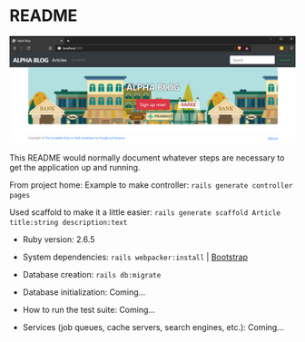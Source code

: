# README

![Example](lib/assets/alpha-blog.png)

This README would normally document whatever steps are necessary to get the
application up and running.

From project home:
Example to make controller: `rails generate controller pages`

Used scaffold to make it a little easier: `rails generate scaffold Article title:string description:text`

* Ruby version: 2.6.5

* System dependencies: `rails webpacker:install` | [Bootstrap](https://getbootstrap.com/docs/4.4/getting-started/download/)

* Database creation: `rails db:migrate`

* Database initialization: Coming...

* How to run the test suite: Coming...

* Services (job queues, cache servers, search engines, etc.): Coming...
